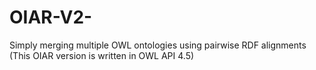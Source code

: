 # OIAR-V2-
Simply merging multiple OWL ontologies using pairwise RDF alignments (This OIAR version is written in OWL API 4.5)
